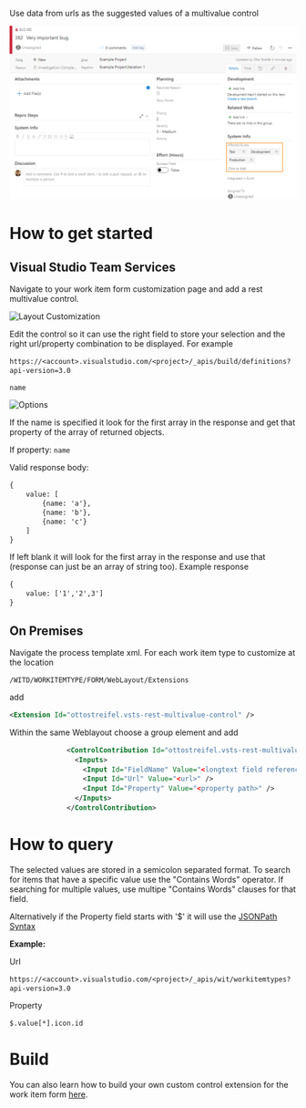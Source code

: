 Use data from urls as the suggested values of a multivalue control

![Work Item Form](img/form.png)


# How to get started
## Visual Studio Team Services

Navigate to your work item form customization page and add a rest multivalue control.

![Layout Customization](img/layoutCustomization.png)

Edit the control so it can use the right field to store your selection and the right url/property combination to be displayed. For example
```
https://<account>.visualstudio.com/<project>/_apis/build/definitions?api-version=3.0
```
```
name
```
![Options](img/options.png)

If the name is specified it look for the first array in the response and get that property of the array of returned objects.

If property: ```name```

Valid response body:
```
{
    value: [
        {name: 'a'},
        {name: 'b'},
        {name: 'c'}
    ]
}
```

If left blank it will look for the first array in the response and use that (response can just be an array of string too). Example response
```
{
    value: ['1','2',3']
}
```
## On Premises
Navigate the process template xml.
For each work item type to customize at the location 
```xpath
/WITD/WORKITEMTYPE/FORM/WebLayout/Extensions
```
add 
```xml
<Extension Id="ottostreifel.vsts-rest-multivalue-control" />
```
Within the same Weblayout choose a group element and add
```xml
              <ControlContribution Id="ottostreifel.vsts-rest-multivalue-control.multivalue-form-control" Label="<control name>"  >
                <Inputs>
                  <Input Id="FieldName" Value="<longtext field reference name>" />
                  <Input Id="Url" Value="<url>" />
                  <Input Id="Property" Value="<property path>" />
                </Inputs>
              </ControlContribution>
```


# How to query

The selected values are stored in a semicolon separated format.  To search for items that have a specific value use the "Contains Words" operator.  If searching for multiple values, use multipe "Contains Words" clauses for that field.

Alternatively if the Property field starts with '$' it will use the [JSONPath Syntax](http://jsonpath.com/)

**Example:**

Url
```
https://<account>.visualstudio.com/<project>/_apis/wit/workitemtypes?api-version=3.0
```
Property
```
$.value[*].icon.id
```

# Build 
You can also learn how to build your own custom control extension for the work item form [here](https://www.visualstudio.com/en-us/docs/integrate/extensions/develop/custom-control). 
